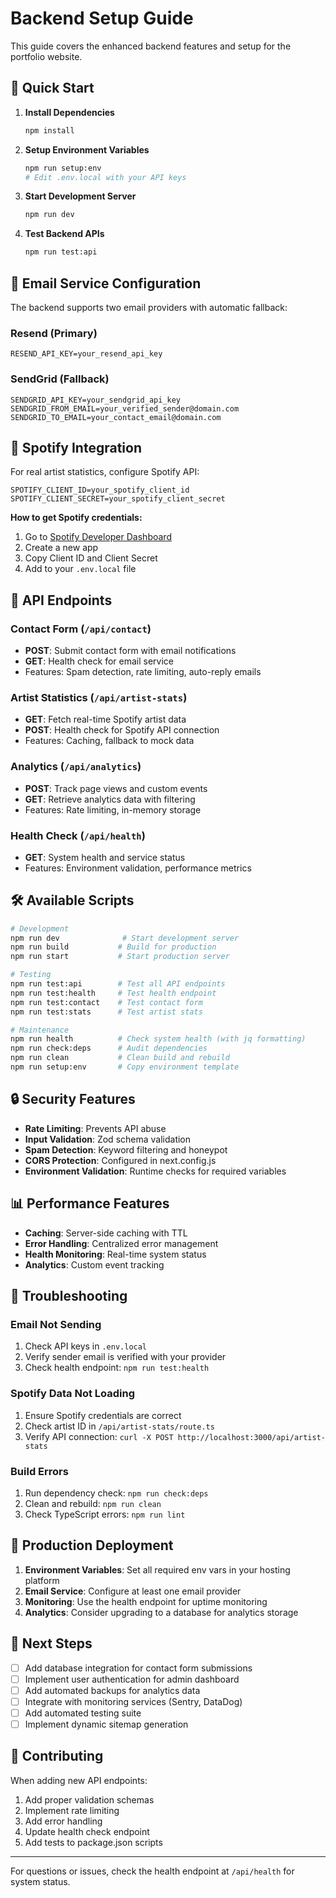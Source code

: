 # Backend Setup Guide

This guide covers the enhanced backend features and setup for the portfolio website.

## 🚀 Quick Start

1. **Install Dependencies**
   ```bash
   npm install
   ```

2. **Setup Environment Variables**
   ```bash
   npm run setup:env
   # Edit .env.local with your API keys
   ```

3. **Start Development Server**
   ```bash
   npm run dev
   ```

4. **Test Backend APIs**
   ```bash
   npm run test:api
   ```

## 📧 Email Service Configuration

The backend supports two email providers with automatic fallback:

### Resend (Primary)
```env
RESEND_API_KEY=your_resend_api_key
```

### SendGrid (Fallback)
```env
SENDGRID_API_KEY=your_sendgrid_api_key
SENDGRID_FROM_EMAIL=your_verified_sender@domain.com
SENDGRID_TO_EMAIL=your_contact_email@domain.com
```

## 🎵 Spotify Integration

For real artist statistics, configure Spotify API:

```env
SPOTIFY_CLIENT_ID=your_spotify_client_id
SPOTIFY_CLIENT_SECRET=your_spotify_client_secret
```

**How to get Spotify credentials:**
1. Go to [Spotify Developer Dashboard](https://developer.spotify.com/dashboard)
2. Create a new app
3. Copy Client ID and Client Secret
4. Add to your `.env.local` file

## 🔧 API Endpoints

### Contact Form (`/api/contact`)
- **POST**: Submit contact form with email notifications
- **GET**: Health check for email service
- Features: Spam detection, rate limiting, auto-reply emails

### Artist Statistics (`/api/artist-stats`)
- **GET**: Fetch real-time Spotify artist data
- **POST**: Health check for Spotify API connection
- Features: Caching, fallback to mock data

### Analytics (`/api/analytics`)
- **POST**: Track page views and custom events
- **GET**: Retrieve analytics data with filtering
- Features: Rate limiting, in-memory storage

### Health Check (`/api/health`)
- **GET**: System health and service status
- Features: Environment validation, performance metrics

## 🛠️ Available Scripts

```bash
# Development
npm run dev              # Start development server
npm run build           # Build for production
npm run start           # Start production server

# Testing
npm run test:api        # Test all API endpoints
npm run test:health     # Test health endpoint
npm run test:contact    # Test contact form
npm run test:stats      # Test artist stats

# Maintenance
npm run health          # Check system health (with jq formatting)
npm run check:deps      # Audit dependencies
npm run clean           # Clean build and rebuild
npm run setup:env       # Copy environment template
```

## 🔒 Security Features

- **Rate Limiting**: Prevents API abuse
- **Input Validation**: Zod schema validation
- **Spam Detection**: Keyword filtering and honeypot
- **CORS Protection**: Configured in next.config.js
- **Environment Validation**: Runtime checks for required variables

## 📊 Performance Features

- **Caching**: Server-side caching with TTL
- **Error Handling**: Centralized error management
- **Health Monitoring**: Real-time system status
- **Analytics**: Custom event tracking

## 🐛 Troubleshooting

### Email Not Sending
1. Check API keys in `.env.local`
2. Verify sender email is verified with your provider
3. Check health endpoint: `npm run test:health`

### Spotify Data Not Loading
1. Ensure Spotify credentials are correct
2. Check artist ID in `/api/artist-stats/route.ts`
3. Verify API connection: `curl -X POST http://localhost:3000/api/artist-stats`

### Build Errors
1. Run dependency check: `npm run check:deps`
2. Clean and rebuild: `npm run clean`
3. Check TypeScript errors: `npm run lint`

## 🚀 Production Deployment

1. **Environment Variables**: Set all required env vars in your hosting platform
2. **Email Service**: Configure at least one email provider
3. **Monitoring**: Use the health endpoint for uptime monitoring
4. **Analytics**: Consider upgrading to a database for analytics storage

## 📝 Next Steps

- [ ] Add database integration for contact form submissions
- [ ] Implement user authentication for admin dashboard
- [ ] Add automated backups for analytics data
- [ ] Integrate with monitoring services (Sentry, DataDog)
- [ ] Add automated testing suite
- [ ] Implement dynamic sitemap generation

## 🤝 Contributing

When adding new API endpoints:
1. Add proper validation schemas
2. Implement rate limiting
3. Add error handling
4. Update health check endpoint
5. Add tests to package.json scripts

---

For questions or issues, check the health endpoint at `/api/health` for system status.
